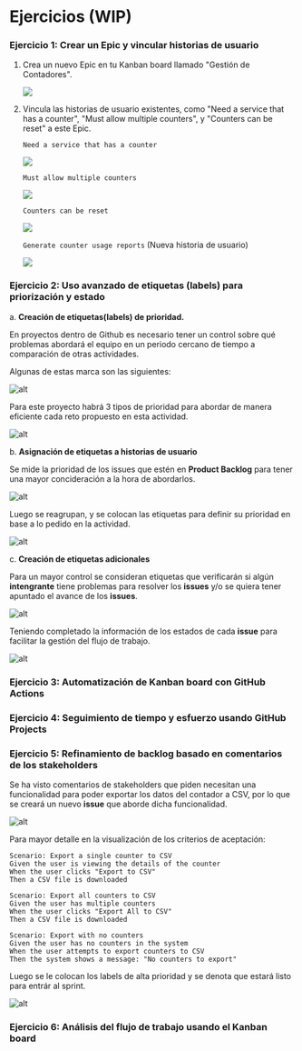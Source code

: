 # Ejercicios (WIP)

### Ejercicio 1: Crear un Epic y vincular historias de usuario

1. Crea un nuevo Epic en tu Kanban board llamado "Gestión de Contadores".

	![](assets/images/Pasted%20image%2020250514173045.png)

2. Vincula las historias de usuario existentes, como "Need a service that has a counter", "Must allow multiple counters", y "Counters can be reset" a este Epic.

	`Need a service that has a counter`
	
	![](assets/images/Pasted%20image%2020250514173223.png)

	`Must allow multiple counters`
	
	![](assets/images/Pasted%20image%2020250514173306.png)

	`Counters can be reset`
	
	![](assets/images/Pasted%20image%2020250514173411.png)

	`Generate counter usage reports` (Nueva historia de usuario)

	![](assets/images/Pasted%20image%2020250514175420.png)

### Ejercicio 2: Uso avanzado de etiquetas (labels) para priorización y estado

a. **Creación de etiquetas(labels) de prioridad.**

En proyectos dentro de Github es necesario tener un control sobre qué problemas abordará el equipo en un periodo cercano de tiempo a comparación de otras actividades.

Algunas de estas marca son las siguientes:

![alt](assets/images/labels.png)

Para este proyecto habrá 3 tipos de prioridad para abordar de manera eficiente cada reto propuesto en esta actividad.

![alt](assets/images/labels-priority.png)

b. **Asignación de etiquetas a historias de usuario**

Se mide la prioridad de los issues que estén en **Product Backlog** para tener una mayor concideración a la hora de abordarlos.

![alt](assets/images/product-backlog.png)

Luego se reagrupan, y se colocan las etiquetas para definir su prioridad en base a lo pedido en la actividad.

![alt](assets/images/labels-priority-2.png)

c. **Creación de etiquetas adicionales**

Para un mayor control se consideran etiquetas que verificarán si algún **intengrante** tiene problemas para resolver los **issues** y/o se quiera tener apuntado el avance de los **issues**.

![alt](assets/images/labels-control.png)

Teniendo completado la información de los estados de cada **issue** para facilitar la gestión del flujo de trabajo.

![alt](assets/images/labels-control-2.png)

### Ejercicio 3: Automatización de Kanban board con GitHub Actions

### Ejercicio 4: Seguimiento de tiempo y esfuerzo usando GitHub Projects

### Ejercicio 5: Refinamiento de backlog basado en comentarios de los stakeholders

Se ha visto comentarios de stakeholders que piden necesitan una funcionalidad para poder exportar los datos del contador a CSV, por lo que se creará un nuevo **issue** que aborde dicha funcionalidad.

![alt](assets/images/data-CSV.png)

Para mayor detalle en la visualización de los criterios de aceptación:

```gherkin
Scenario: Export a single counter to CSV
Given the user is viewing the details of the counter
When the user clicks "Export to CSV"
Then a CSV file is downloaded

Scenario: Export all counters to CSV
Given the user has multiple counters
When the user clicks "Export All to CSV"
Then a CSV file is downloaded

Scenario: Export with no counters
Given the user has no counters in the system
When the user attempts to export counters to CSV
Then the system shows a message: "No counters to export"
```

Luego se le colocan los labels de alta prioridad y se denota que estará listo para entrár al sprint.

![alt](assets/images/labels-CSV.png)

### Ejercicio 6: Análisis del flujo de trabajo usando el Kanban board
